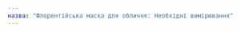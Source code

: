 ```yaml
---
назва: "Флорентійська маска для обличчя: Необхідні вимірювання"
---
```


<PatternMeasurements pattern='florence' />
